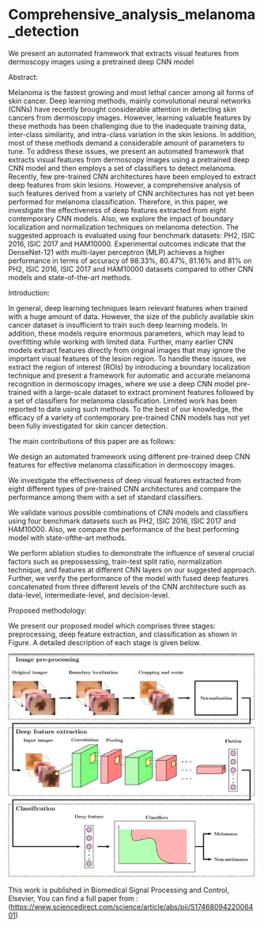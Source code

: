 # Comprehensive_analysis_melanoma_detection
We present an automated framework that extracts visual features from dermoscopy images using a pretrained deep CNN model

Abstract: 

Melanoma is the fastest growing and most lethal cancer among all forms of skin cancer. Deep learning methods, mainly convolutional neural networks (CNNs) have recently brought considerable attention in detecting skin cancers from dermoscopy images. However, learning valuable features by these methods has been challenging due to the inadequate training data, inter-class similarity, and intra-class variation in the skin lesions. In addition, most of these methods demand a considerable amount of parameters to tune. To address these issues, we present an automated framework that extracts visual features from dermoscopy images using a pretrained deep CNN model and then employs a set of classifiers to detect melanoma. Recently, few pre-trained CNN architectures have been employed to extract deep features from skin lesions. However, a comprehensive analysis of such features derived from a variety of CNN architectures has not yet been performed for melanoma classification. Therefore, in this paper, we investigate the effectiveness of deep features extracted from eight contemporary CNN models. Also, we explore the impact of boundary localization and normalization techniques on melanoma detection. The suggested approach is evaluated using four benchmark datasets: PH2, ISIC 2016, ISIC 2017 and HAM10000. Experimental outcomes indicate that the DenseNet-121 with multi-layer perceptron (MLP) achieves a higher performance in terms of accuracy of 98.33%, 80.47%, 81.16% and 81% on PH2, ISIC 2016, ISIC 2017 and HAM10000 datasets compared to other CNN models and state-of-the-art methods.

Introduction:

In general, deep learning techniques learn relevant features when trained with a huge amount of data. However, the size of the publicly
available skin cancer dataset is insufficient to train such deep learning models. In addition, these models require enormous parameters, which may lead to overfitting while working with limited data. Further, many earlier CNN models extract features directly from original images that may ignore the important visual features of the lesion region. To handle these issues, we extract the region of interest (ROIs) by introducing a boundary localization technique and present a framework for automatic and accurate melanoma recognition in dermoscopy images, where we use a deep CNN model pre-trained with a large-scale dataset to extract prominent features followed by a set of classifiers for melanoma classification. Limited work has been reported to date using such methods. To the best of our knowledge, the efficacy of a variety of contemporary pre-trained CNN models has not yet been fully investigated for skin cancer detection.

The main contributions of this paper are as follows:

We design an automated framework using different pre-trained deep CNN features for effective melanoma classification in dermoscopy
images.

We investigate the effectiveness of deep visual features extracted from eight different types of pre-trained CNN architectures and
compare the performance among them with a set of standard classifiers.

We validate various possible combinations of CNN models and classifiers using four benchmark datasets such as PH2, ISIC 2016, ISIC 2017  and HAM10000. Also, we compare the performance of the best performing model with state-ofthe-art methods.

We perform ablation studies to demonstrate the influence of several crucial factors such as prepossessing, train-test split ratio,
normalization technique, and features at different CNN layers on our suggested approach. Further, we verify the performance of the model with fused deep features concatenated from three different levels of the CNN architecture such as data-level, intermediate-level, and decision-level.

Proposed methodology:

We present our proposed model which comprises three stages: preprocessing, deep feature extraction, and classification as shown in Figure. A detailed description of each stage is given below.

![](proposed_model.jpg)

This work is published in Biomedical Signal Processing and Control,  Elsevier, You can find a full paper from :(https://www.sciencedirect.com/science/article/abs/pii/S1746809422006401)
